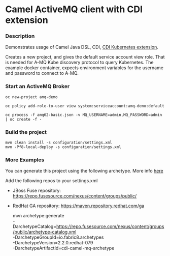 # Camel ActiveMQ client with CDI extension

### Description
Demonstrates usage of Camel Java DSL, CDI, [CDI Kubernetes extension](https://fabric8.io/guide/cdi.html).

Creates a new project, and gives the default service account view role. That is needed for A-MQ Kube discovery protocol to query Kubernetes.
The example docker container, expects environment variables for the username and password to connect to A-MQ.

### Start an ActiveMQ Broker

    oc new-project amq-demo

    oc policy add-role-to-user view system:serviceaccount:amq-demo:default

    oc process -f amq62-basic.json -v MQ_USERNAME=admin,MQ_PASSWORD=admin | oc create -f -

### Build the project

    mvn clean install -s configuration/settings.xml
    mvn -Pf8-local-deploy -s configuration/settings.xml

### More Examples
You can generate this project using the following archetype. More info [here](
https://access.redhat.com/documentation/en/red-hat-xpaas/version-0/red-hat-xpaas-a-mq-image/#example_deployment_workflow)

Add the following repos to your settings.xml
 * JBoss Fuse repository: https://repo.fusesource.com/nexus/content/groups/public/
 * RedHat GA repository: https://maven.repository.redhat.com/ga


    mvn archetype:generate \
      -DarchetypeCatalog=https://repo.fusesource.com/nexus/content/groups/public/archetype-catalog.xml \
      -DarchetypeGroupId=io.fabric8.archetypes \
      -DarchetypeVersion=2.2.0.redhat-079 \
      -DarchetypeArtifactId=cdi-camel-mq-archetype

